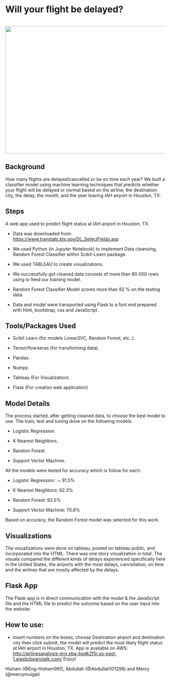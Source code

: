 # Will your flight be delayed? 
<br> 

<img src = "https://www.smartertravel.com/uploads/2013/10/stm52582875d01ca20131011.jpg" width = 600 height= 400>

## Background 

How many flights are delayed/cancelled or be on time each year? We built a classifier model using machine learning techniques that predicts whether your flight will be delayed or normal based on the 
airline, the destination city, the delay, the month, and the year leaving IAH airport in Houston, TX. 

## Steps 

A web app used to predict flight status at IAH airport in Houston, TX.

  -	Data was downloaded from: https://www.transtats.bts.gov/DL_SelectFields.asp
  
  -	We used Python (in Jupyter Notebook) to implement Data cleansing, Random Forest Classifier within Scikit-Learn package.
  
  -	We used TABLEAU to create visualizations.
  
  -	We successfully got cleaned data consists of more than 80 000 rows using to feed our training model.
  
  -	Random Forest Classifier Model scores more than 92 % on the testing data.
  
  -	Data and model were transported using Flask to a font end prepared with html, bootstrap, css and JavaScript.

## Tools/Packages Used

  -	Scikit Learn (for models LinearSVC, Random Forest, etc..).

  - Tensorflow.keras  (for transforming data).

  -	Pandas.

  -	Numpy.

  -	Tableau (For Visualization).

  -	Flask (For creation web application)


## Model Details 

The process started, after getting cleaned data, to choose the best model to use. The train, test and tuning done on the following models:

 - Logistic Regression.
 
 - K Nearest Neighbors.
 
 - Random Forest.
 
 - Support Vector Machine.

All the models were tested for accuracy which is follow for each:

 - Logistic Regression : ~ 91.5%
 
 - K Nearest Neighbors: 92.3%
 
 - Random Forest: 92.5%
 
 - Support Vector Machine: 70.8%

Based on accuracy, the Random Forest model was selected for this work.
  
## Visualizations 

The visualizations were done on tableau, posted on tableau public, and incorporated into the HTML. 
There was one story visualization in total. The visuals compared the different kinds of delays experienced specifically here in the United States, the airports with the most delays, cancellation, on time and the airlines that are mostly affected by the delays.

## Flask App 

The Flask app is in direct communication with the model & the JavaScript file and the HTML file to predict the outcome based on the user input into the website. 

## How to use:
  -	Insert numbers on the boxes, choose Destination airport and destination city then click submit, the model will predict the most likely flight status at IAH airport in Houston, TX. 
App is available on AWS: http://airlinesanalysis-env.eba-bpdk2f5r.us-east-1.elasticbeanstalk.com/ Enjoy!

 Hisham (@Eng-Hisham991), Abdullah (@Abdullah101298) and Mercy (@mercymuigai)





